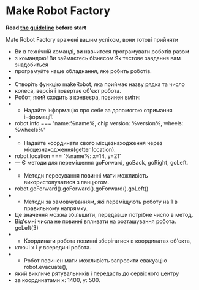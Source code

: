 # Make Robot Factory

**Read [the guideline](https://github.com/mate-academy/js_task-guideline/blob/master/README.md) before start**

 Mate Robot Factory вражені вашим успіхом, вони готові прийняти
 * Ви в технічній команді, ви навчитеся програмувати роботів разом
 * з командою! Ви займаєтесь бізнесом Як тестове завдання вам знадобиться
 * програмуйте наше обладнання, яке робить роботів.
 *
 * Створіть функцію makeRobot, яка приймає назву рядка та число
 * колеса, версія і повертає об'єкт робота.
 * Робот, який сходить з конвеєра, повинен вміти:
 * - Надайте інформацію про себе за допомогою отримання інформації.
 *   robot.info === 'name:%name%, chip version: %version%, wheels: %wheels%'
 * - Надайте координати свого місцезнаходження через місцезнаходження(getter location).
 *   robot.location === '%name%: x=14, y=21'
 * — Є методи для переміщення goForward, goBack, goRight, goLeft.
 * - Методи пересування повинні мати можливість використовуватися з ланцюгом.
 *   robot.goForward().goForward().goForward().goLeft()
 * - Методи за замовчуванням, які переміщують роботу на 1 в правильному напрямку.
 * Це значення можна збільшити, передавши потрібне число в метод.
 * Від'ємні числа не повинні впливати на розташування робота. goLeft(3)
 * - Координати робота повинні зберігатися в координатах об'єкта,
 *   ключі x і y всередині робота.
 * - Робот повинен мати можливість запросити евакуацію robot.evacuate(),
 * який викличе рятувальників і передасть до сервісного центру
 * за координатами x: 1400, y: 500.